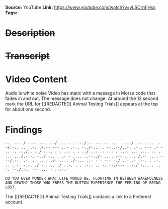**Source:** YouTube
**Link:** https://www.youtube.com/watch?v=yLSCrnfjHss
~~**Tags:**~~
# ~~Description~~
# ~~Transcript~~
# Video Content
Audio is white noise
Video has static with a message in Morse code that fades in and out.
The message does not change.
At around the 12 second mark the URL for [[[REDACTED] Animal Testing Trials]] appears at the top for about one second.
# Findings
```
-.. --- / -.-- --- ..-/. ...- . .-./.-- --- -. -.. . .-./ .-- .... .- -/.-.. .. ..-. ./.-- --- ..- .-.. -../-... . --..--/..-. .-.. --- .- - .. -. --./.. -./ -... . - .-- . . -./ .-- .- -.- . ..-. ..- .-.. -. . ... .../.- -. -../ -.. . .- - .... ..--../- .... --- ... . /.-- .... ---/.--. .-. . ... .../- .... ./-... ..- - - --- -./ . -..- .--. . .-. .. . -. -.-. ./ - .... ./ ..-. . . .-.. .. -. --./--- ..-./ -... . .. -. --./.-.. --- ... - .-.-.-
```
`DO YOU EVER WONDER WHAT LIFE WOULD BE, FLOATING IN BETWEEN WAKEFULNESS AND DEATH? THOSE WHO PRESS THE BUTTON EXPERIENCE THE FEELING OF BEING LOST.`

The [[[REDACTED] Animal Testing Trials]] contains a link to a Pinterest account.
